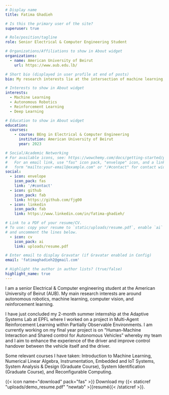 ```yaml
---
# Display name
title: Fatima Ghadieh

# Is this the primary user of the site?
superuser: true

# Role/position/tagline
role: Senior Electrical & Computer Engineering Student

# Organizations/Affiliations to show in About widget
organizations:
  - name: American University of Beirut
    url: https://www.aub.edu.lb/

# Short bio (displayed in user profile at end of posts)
bio: My research interests lie at the intersection of machine learning, robotics, computer vision, control, optimization, and reinforcement learning.

# Interests to show in About widget
interests:
  - Machine Learning
  - Autonomous Robotics
  - Reinforcement Learning
  - Deep Learning

# Education to show in About widget
education:
  courses:
    - course: BEng in Electrical & Computer Engineering
      institution: American University of Beirut
      year: 2023

# Social/Academic Networking
# For available icons, see: https://wowchemy.com/docs/getting-started/page-builder/#icons
#   For an email link, use "fas" icon pack, "envelope" icon, and a link in the
#   form "mailto:your-email@example.com" or "/#contact" for contact widget.
social:
  - icon: envelope
    icon_pack: fas
    link: '/#contact'
  - icon: github
    icon_pack: fab
    link: https://github.com/fjg00
  - icon: linkedin
    icon_pack: fab
    link: https://www.linkedin.com/in/fatima-ghadieh/

# Link to a PDF of your resume/CV.
# To use: copy your resume to `static/uploads/resume.pdf`, enable `ai` icons in `params.toml`,
# and uncomment the lines below.
  - icon: cv
    icon_pack: ai
    link: uploads/resume.pdf

# Enter email to display Gravatar (if Gravatar enabled in Config)
email: 'fatimaghadieh2@gmail.com'

# Highlight the author in author lists? (true/false)
highlight_name: true
---
```


I am a senior Electrical & Computer engineering student at the American University of Beirut (AUB). My main research interests are around autonomous robotics, machine learning, computer vision, and reinforcement learning.

I have just concluded my 2-month summer internship at the Adaptive Systems Lab at EPFL where I worked on a project in Multi-Agent Reinforcement Learning within Partially Observable Environments. I am currently working on my final year project is on "Human-Machine Interaction and Shared control for Autonomous Vehicles” whereby my team and I aim to enhance the experience of the driver and improve control handover between the vehicle itself and the driver. 
  
Some relevant courses I have taken: Introduction to Machine Learning, Numerical Linear Algebra, Instrumentation, Embedded and IoT Systems, System Analysis & Design (Graduate Course), System Identification (Graduate Course), and Reconfigurable Computing.



{{< icon name="download" pack="fas" >}} Download my {{< staticref "uploads/demo_resume.pdf" "newtab" >}}resumé{{< /staticref >}}.
